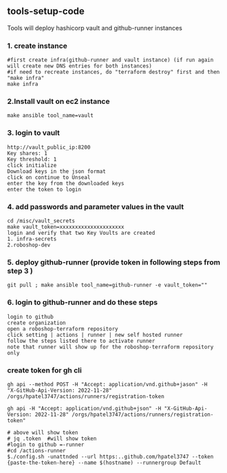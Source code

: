 ## tools-setup-code

Tools will deploy hashicorp vault and github-runner instances

### 1. create instance
```text
#first create infra(github-runner and vault instance) (if run again will create new DNS entries for both instances)
#if need to recreate instances, do "terraform destroy" first and then "make infra"
make infra
```
 ### 2.Install vault on ec2 instance
```text
make ansible tool_name=vault
```
### 3. login to vault
```text
http://vault_public_ip:8200
Key shares: 1
Key threshold: 1
click initialize
Download keys in the json format
click on continue to Unseal
enter the key from the downloaded keys
enter the token to login

```
### 4. add passwords and parameter values in the vault
```text
cd /misc/vault_secrets
make vault_token=xxxxxxxxxxxxxxxxxxxxx
login and verify that two Key Voults are created
1. infra-secrets
2.roboshop-dev
```
### 5. deploy github-runner (provide token in following steps from step 3 )
```text
git pull ; make ansible tool_name=github-runner -e vault_token=""
```
### 6. login to github-runner and do these steps
```text
login to github
create organization
open a roboshop-terraform repository
click setting | actions | runner | new self hosted runner
follow the steps listed there to activate runner
note that runner will show up for the roboshop-terraform repository only
```

### create token for gh cli
```text
gh api --method POST -H "Accept: application/vnd.github+jason" -H
"X-GitHub-Api-Version: 2022-11-28" /orgs/hpatel3747/actions/runners/registration-token

gh api -H "Accept: application/vnd.github+json" -H "X-GitHub-Api-Version: 2022-11-28" /orgs/hpatel3747/actions/runners/registration-token"

# above will show token
# jq .token  #will show token
#login to github =-runner
#cd /actions-runner
$./config.sh -unattnded --url https:..github.com/hpatel3747 --token {paste-the-token-here} --name $(hostname) --runnergroup Default

```

